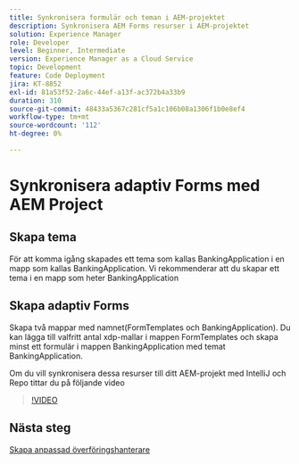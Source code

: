 ```yaml
---
title: Synkronisera formulär och teman i AEM-projektet
description: Synkronisera AEM Forms resurser i AEM-projektet
solution: Experience Manager
role: Developer
level: Beginner, Intermediate
version: Experience Manager as a Cloud Service
topic: Development
feature: Code Deployment
jira: KT-8852
exl-id: 81a53f52-2a6c-44ef-a13f-ac372b4a33b9
duration: 310
source-git-commit: 48433a5367c281cf5a1c106b08a1306f1b0e8ef4
workflow-type: tm+mt
source-wordcount: '112'
ht-degree: 0%

---
```


# Synkronisera adaptiv Forms med AEM Project

## Skapa tema

För att komma igång skapades ett tema som kallas BankingApplication i en mapp som kallas BankingApplication. Vi rekommenderar att du skapar ett tema i en mapp som heter BankingApplication

## Skapa adaptiv Forms

Skapa två mappar med namnet(FormTemplates och BankingApplication). Du kan lägga till valfritt antal xdp-mallar i mappen FormTemplates och skapa minst ett formulär i mappen BankingApplication med temat BankingApplication.

Om du vill synkronisera dessa resurser till ditt AEM-projekt med IntelliJ och Repo tittar du på följande video

>[!VIDEO](https://video.tv.adobe.com/v/3448626?quality=12&learn=on&captions=swe)

## Nästa steg

[Skapa anpassad överföringshanterare](./custom-submit-to-servlet.md)
